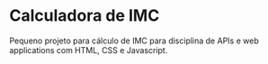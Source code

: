 # Calculadora de IMC

Pequeno projeto para cálculo de IMC para disciplina de APIs e web applications com HTML, CSS e Javascript.

